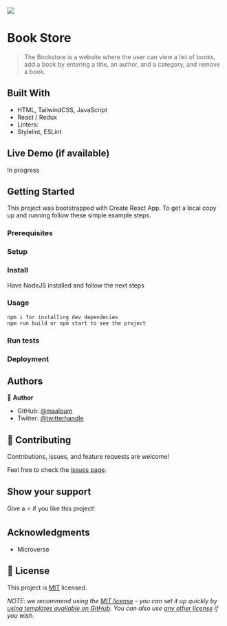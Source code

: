 ![](https://img.shields.io/badge/Microverse-blueviolet)

#  Book Store

> The Bookstore is a website where the user can view a list of books, add a book by entering a title, an author, and a category, and remove a book.


## Built With

- HTML, TailwindCSS, JavaScript
- React / Redux
- Linters:
- Stylelint, ESLint


## Live Demo (if available)

In progress


## Getting Started
This project was bootstrapped with Create React App.
To get a local copy up and running follow these simple example steps.

### Prerequisites

### Setup

### Install
Have NodeJS installed and follow the next steps

### Usage

    npm i for installing dev dependecies
    npm run build or npm start to see the project

### Run tests

### Deployment



## Authors

👤 **Author**

- GitHub: [@maaloum](https://github.com/maaloum)
- Twitter: [@twitterhandle](https://twitter.com/maaloum)

## 🤝 Contributing

Contributions, issues, and feature requests are welcome!

Feel free to check the [issues page](../../issues/).

## Show your support

Give a ⭐️ if you like this project!

## Acknowledgments

- Microverse

## 📝 License

This project is [MIT](./LICENSE) licensed.

_NOTE: we recommend using the [MIT license](https://choosealicense.com/licenses/mit/) - you can set it up quickly by [using templates available on GitHub](https://docs.github.com/en/communities/setting-up-your-project-for-healthy-contributions/adding-a-license-to-a-repository). You can also use [any other license](https://choosealicense.com/licenses/) if you wish._
